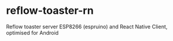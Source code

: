 # reflow-toaster-rn
Reflow toaster server ESP8266 (espruino) and React Native Client, optimised for Android
